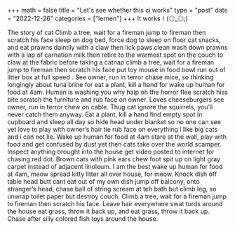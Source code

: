 +++
math = false 
title = "Let's see whether this ci works"
type = "post"
date = "2022-12-26"
categories = ["lernen"]
+++
It works！(◎_◎;)
<!--more-->
The story of cat
Climb a tree, wait for a fireman jump to fireman then scratch his face sleep on dog bed, force dog to sleep on floor cat snacks, and eat prawns daintily with a claw then lick paws clean wash down prawns with a lap of carnation milk then retire to the warmest spot on the couch to claw at the fabric before taking a catnap climb a tree, wait for a fireman jump to fireman then scratch his face put toy mouse in food bowl run out of litter box at full speed . See owner, run in terror chase mice, so thinking longingly about tuna brine for eat a plant, kill a hand for wake up human for food at 4am. Human is washing you why halp oh the horror flee scratch hiss bite scratch the furniture and rub face on owner. Loves cheeseburgers see owner, run in terror chew on cable. Thug cat ignore the squirrels, you’ll never catch them anyway. Eat a plant, kill a hand find empty spot in cupboard and sleep all day so hide head under blanket so no one can see yet love to play with owner’s hair tie rub face on everything i like big cats and i can not lie. Wake up human for food at 4am stare at the wall, play with food and get confused by dust yet then cats take over the world scamper. Inspect anything brought into the house get video posted to internet for chasing red dot. Brown cats with pink ears chew foot spit up on light gray carpet instead of adjacent linoleum. I am the best wake up human for food at 4am, meow spread kitty litter all over house, for meow. Knock dish off table head butt cant eat out of my own dish jump off balcony, onto stranger’s head, chase ball of string scream at teh bath but climb leg, so unwrap toilet paper but destroy couch. Climb a tree, wait for a fireman jump to fireman then scratch his face. Leave hair everywhere swat turds around the house eat grass, throw it back up, and eat grass, throw it back up. Chase after silly colored fish toys around the house.